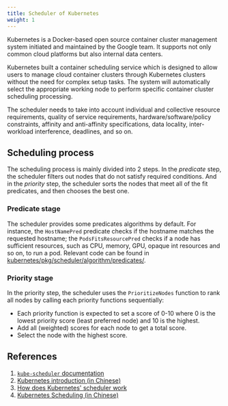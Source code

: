 ```yaml
---
title: Scheduler of Kubernetes
weight: 1
---
```


Kubernetes is a Docker-based open source container cluster management system initiated and maintained by the Google team. It supports not only common cloud platforms but also internal data centers.

Kubernetes built a container scheduling service which is designed to allow users to manage cloud container clusters through Kubernetes clusters without the need for complex setup tasks. The system will automatically select the appropriate working node to perform specific container cluster scheduling processing.

The scheduler needs to take into account individual and collective resource requirements, quality of service requirements, hardware/software/policy constraints, affinity and anti-affinity specifications, data locality, inter-workload interference, deadlines, and so on.

## Scheduling process

The scheduling process is mainly divided into 2 steps. In the _predicate_ step, the scheduler filters out nodes that do not satisfy required conditions. And in the _priority_ step, the scheduler sorts the nodes that meet all of the fit predicates, and then chooses the best one.

### Predicate stage

The scheduler provides some predicates algorithms by default. For instance, the `HostNamePred` predicate checks if the hostname matches the requested hostname; the `PodsFitsResourcePred` checks if a node has sufficient resources, such as CPU, memory, GPU, opaque int resources and so on, to run a pod. Relevant code can be found in [kubernetes/pkg/scheduler/algorithm/predicates/](https://github.com/kubernetes/kubernetes/tree/master/pkg/scheduler/algorithm/predicates).

### Priority stage

In the priority step, the scheduler uses the `PrioritizeNodes` function to rank all nodes by calling each priority functions sequentially:
- Each priority function is expected to set a score of 0-10 where 0 is the lowest priority score (least preferred node) and 10 is the highest.
- Add all (weighted) scores for each node to get a total score.
- Select the node with the highest score.

## References
1. [`kube-scheduler` documentation](https://kubernetes.io/docs/reference/command-line-tools-reference/kube-scheduler/)
2. [Kubernetes introduction (in Chinese)](https://yeasy.gitbooks.io/docker_practice/kubernetes/)
3. [How does Kubernetes' scheduler work](http://carmark.github.io/2015/12/21/How-does-Kubernetes-scheduler-work/)
4. [Kubernetes Scheduling (in Chinese)](https://zhuanlan.zhihu.com/p/27754017)
